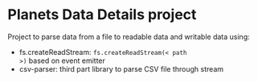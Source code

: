 # Planets Data Details project
Project to parse data from a file to readable data and writable data using:
- fs.createReadStream: <code>fs.createReadStream(< path >)</code> based on event emitter
- csv-parser: third part library to parse CSV file through stream



